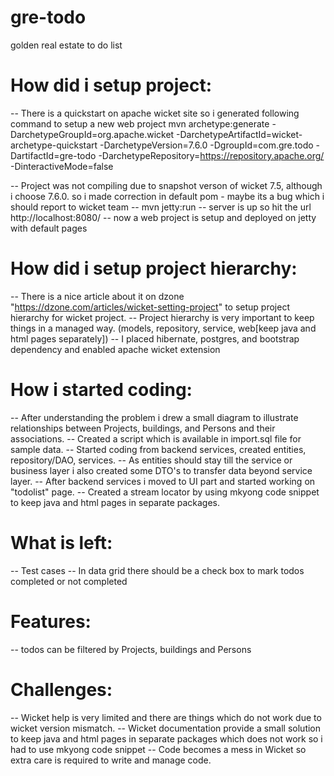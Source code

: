 # gre-todo
golden real estate to do list


How did i setup project:
==============================

-- There is a quickstart on apache wicket site so i generated following command to setup a new web project
	mvn archetype:generate -DarchetypeGroupId=org.apache.wicket -DarchetypeArtifactId=wicket-archetype-quickstart
	-DarchetypeVersion=7.6.0 -DgroupId=com.gre.todo -DartifactId=gre-todo -DarchetypeRepository=https://repository.apache.org/ -DinteractiveMode=false

-- Project was not compiling due to snapshot verson of wicket 7.5, although i choose 7.6.0. so i made correction in default pom -  maybe its a bug which i should report to wicket team
-- mvn jetty:run
-- server is up so hit the url http://localhost:8080/
-- now a web project is setup and deployed on jetty with default pages

How did i setup project hierarchy:
=================================

-- There is a nice article about it on dzone "https://dzone.com/articles/wicket-setting-project" to setup project hierarchy for wicket project.
-- Project hierarchy is very important to keep things in a managed way. (models, repository, service, web[keep java and html pages separately])
-- I placed hibernate, postgres, and bootstrap dependency and enabled apache wicket extension

How i started coding:
=================================

-- After understanding the problem i drew a small diagram to illustrate relationships between Projects, buildings, and Persons and their associations.
-- Created a script which is available in import.sql file for sample data.
-- Started coding from backend services, created entities, repository/DAO, services.
-- As entities should stay till the service or business layer i also created some DTO's to transfer data beyond service layer.
-- After backend services i moved to UI part and started working on "todolist" page.
-- Created a stream locator by using mkyong code snippet to keep java and html pages in separate packages.

What is left:
================================

-- Test cases
-- In data grid there should be a check box to mark todos completed or not completed


Features:
================================
-- todos can be filtered by Projects, buildings and Persons


Challenges:
================================
-- Wicket help is very limited and there are things which do not work due to wicket version mismatch.
-- Wicket documentation provide a small solution to keep java and html pages in separate packages which does not work so i had to use mkyong code snippet
-- Code becomes a mess in Wicket so extra care is required to write and manage code.
















